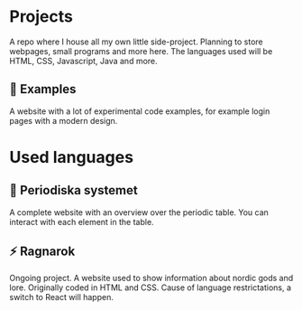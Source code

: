 # Projects

A repo where I house all my own little side-project. Planning to store webpages, small programs and more here. The languages used will be HTML, CSS, Javascript, Java and more.

## :notebook_with_decorative_cover: Examples

A website with a lot of experimental code examples, for example login pages with a modern design.

# Used languages

## :microscope: Periodiska systemet

A complete website with an overview over the periodic table. You can interact with each element in the table. 

## :zap: Ragnarok

Ongoing project. A website used to show information about nordic gods and lore. Originally coded in HTML and CSS. Cause of language restrictations, a switch to React will happen.
